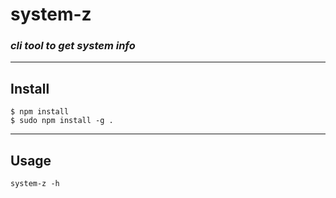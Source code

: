 # system-z

### <em>cli tool to get system info</em>

---

## Install 
```
$ npm install
$ sudo npm install -g .
```

---

## Usage
``` 
system-z -h
```

